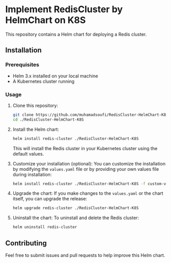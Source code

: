 # Implement RedisCluster by HelmChart on K8S
This repository contains a Helm chart for deploying a Redis cluster.

## Installation

### Prerequisites

- Helm 3.x installed on your local machine
- A Kubernetes cluster running

### Usage

1. Clone this repository:
    ```bash
    git clone https://github.com/muhamadsoufi/RedisCluster-HelmChart-K8S.git
    cd ./RedisCluster-HelmChart-K8S
    ```

2. Install the Helm chart:
    ```bash
    helm install redis-cluster ./RedisCluster-HelmChart-K8S
    ```

    This will install the Redis cluster in your Kubernetes cluster using the default values.

3. Customize your installation (optional):
    You can customize the installation by modifying the `values.yaml` file or by providing your own values file during installation:
    ```bash
    helm install redis-cluster ./RedisCluster-HelmChart-K8S -f custom-values.yaml
    ```

4. Upgrade the chart:
    If you make changes to the `values.yaml` or the chart itself, you can upgrade the release:
    ```bash
    helm upgrade redis-cluster ./RedisCluster-HelmChart-K8S
    ```

5. Uninstall the chart:
    To uninstall and delete the Redis cluster:
    ```bash
    helm uninstall redis-cluster
    ```

## Contributing

Feel free to submit issues and pull requests to help improve this Helm chart.


